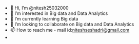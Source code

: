 - 👋 Hi, I’m @nitesh25032000
- 👀 I’m interested in Big data and Data Analytics 
- 🌱 I’m currently learning Big data
- 💞️ I’m looking to collaborate on Big data and Data Analytics
- 📫 How to reach me - mail id:niteshseshadri@gmail.com
- 
<!---
nitesh25032000/nitesh25032000 is a ✨ special ✨ repository because its `README.md` (this file) appears on your GitHub profile.
You can click the Preview link to take a look at your changes.
--->
